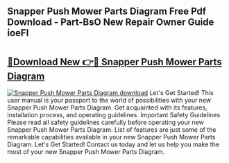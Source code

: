 ## Snapper Push Mower Parts Diagram Free Pdf Download - Part-BsO New Repair Owner Guide ioeFI

# <h2><a href="http://dftkm2.blite.top/?on=Snapper+Push+Mower+Parts+Diagram">🔗Download New 👉🔴 Snapper Push Mower Parts Diagram</a></h2>

[![Snapper Push Mower Parts Diagram download](https://i.imgur.com/lujVjoI.png)](http://dftkm2.blite.top/?on=Snapper+Push+Mower+Parts+Diagram)
Let's Get Started! This user manual is your passport to the world of possibilities with your new Snapper Push Mower Parts Diagram. Get acquainted with its features, installation process, and operating guidelines. Important Safety Guidelines Please read all safety guidelines carefully before operating your new Snapper Push Mower Parts Diagram. List of features are just some of the remarkable capabilities available in your new Snapper Push Mower Parts Diagram. Let's Get Started! Contact us today and let us help you make the most of your new Snapper Push Mower Parts Diagram.

